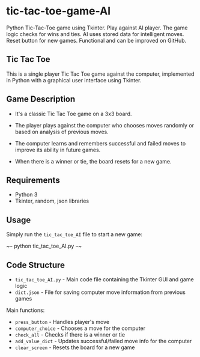 # tic-tac-toe-game-AI
Python Tic-Tac-Toe game using Tkinter. Play against AI player. The game logic checks for wins and ties. AI uses stored data for intelligent moves. Reset button for new games. Functional and can be improved on GitHub.

## Tic Tac Toe

This is a single player Tic Tac Toe game against the computer, implemented in Python with a graphical user interface using Tkinter.

## Game Description

- It's a classic Tic Tac Toe game on a 3x3 board. 

- The player plays against the computer who chooses moves randomly or based on analysis of previous moves.

- The computer learns and remembers successful and failed moves to improve its ability in future games.

- When there is a winner or tie, the board resets for a new game.

## Requirements

- Python 3
- Tkinter, random, json libraries

## Usage

Simply run the `tic_tac_toe_AI` file to start a new game:


~`~`
python tic_tac_toe_AI.py
`~`~



## Code Structure

- `tic_tac_toe_AI.py` - Main code file containing the Tkinter GUI and game logic
- `dict.json` - File for saving computer move information from previous games

Main functions:

- `press_button` - Handles player's move
- `computer_choice` - Chooses a move for the computer  
- `check_all` - Checks if there is a winner or tie
- `add_value_dict` - Updates successful/failed move info for the computer
- `clear_screen` - Resets the board for a new game
